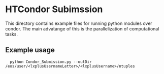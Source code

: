 # HTCondor Subimssion

This directory contains example files for running python modules over condor. The main advatange of this is the parallelization of computational tasks. 

## Example usage 

```
  python Condor_Submission.py --outDir /eos/user/<lxplusUsernameLetter>/<lxplusUsername>/ntuples
```

